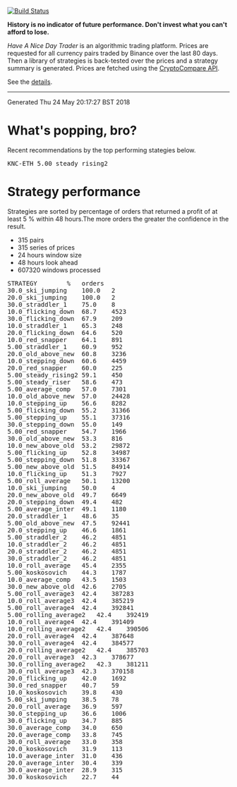 <!-- If this is readme.md it will be overwritten by the build process -->

[![Build Status](https://travis-ci.org/deanturpin/handt.svg?branch=master)](https://travis-ci.org/deanturpin/handt)

**History is no indicator of future performance. Don't invest what you can't
afford to lose.**

*Have A Nice Day Trader* is an algorithmic trading platform. Prices are
requested for all currency pairs traded by Binance over the last 80 days. Then a
library of strategies is back-tested over the prices and a strategy summary is
generated. Prices are fetched using the [CryptoCompare
API](https://min-api.cryptocompare.com/).

See the [details](details.md).

---
Generated Thu 24 May 20:17:27 BST 2018

# What's popping, bro?
Recent recommendations by the top performing stategies below.
<pre>
KNC-ETH 5.00_steady_rising2
</pre>
# Strategy performance
Strategies are sorted by percentage of orders that returned a profit of at least 5 % within 48 hours.The more orders the greater the confidence in the result.
* 315 pairs
* 315 series of prices
* 24 hours window size
* 48 hours look ahead
* 607320 windows processed
<pre>
STRATEGY		%	orders
30.0_ski_jumping	100.0	2
20.0_ski_jumping	100.0	2
30.0_straddler_1	75.0	8
10.0_flicking_down	68.7	4523
30.0_flicking_down	67.9	209
10.0_straddler_1	65.3	248
20.0_flicking_down	64.6	520
10.0_red_snapper	64.1	891
5.00_straddler_1	60.9	952
20.0_old_above_new	60.8	3236
10.0_stepping_down	60.6	4459
20.0_red_snapper	60.0	225
5.00_steady_rising2	59.1	450
5.00_steady_riser	58.6	473
5.00_average_comp	57.0	7301
10.0_old_above_new	57.0	24428
10.0_stepping_up	56.6	8282
5.00_flicking_down	55.2	31366
5.00_stepping_up	55.1	37316
30.0_stepping_down	55.0	149
5.00_red_snapper	54.7	1966
30.0_old_above_new	53.3	816
10.0_new_above_old	53.2	29872
5.00_flicking_up	52.8	34987
5.00_stepping_down	51.8	33367
5.00_new_above_old	51.5	84914
10.0_flicking_up	51.3	7927
5.00_roll_average	50.1	13200
10.0_ski_jumping	50.0	4
20.0_new_above_old	49.7	6649
20.0_stepping_down	49.4	482
5.00_average_inter	49.1	1180
20.0_straddler_1	48.6	35
5.00_old_above_new	47.5	92441
20.0_stepping_up	46.6	1861
5.00_straddler_2	46.2	4851
10.0_straddler_2	46.2	4851
20.0_straddler_2	46.2	4851
30.0_straddler_2	46.2	4851
10.0_roll_average	45.4	2355
5.00_koskosovich	44.3	1787
10.0_average_comp	43.5	1503
30.0_new_above_old	42.6	2705
5.00_roll_average3	42.4	387283
10.0_roll_average3	42.4	385219
5.00_roll_average4	42.4	392841
5.00_rolling_average2	42.4	392419
10.0_roll_average4	42.4	391409
10.0_rolling_average2	42.4	390506
20.0_roll_average4	42.4	387648
30.0_roll_average4	42.4	384577
20.0_rolling_average2	42.4	385703
20.0_roll_average3	42.3	378677
30.0_rolling_average2	42.3	381211
30.0_roll_average3	42.3	370158
20.0_flicking_up	42.0	1692
30.0_red_snapper	40.7	59
10.0_koskosovich	39.8	430
5.00_ski_jumping	38.5	78
20.0_roll_average	36.9	597
30.0_stepping_up	36.6	1006
30.0_flicking_up	34.7	885
30.0_average_comp	34.0	650
20.0_average_comp	33.8	745
30.0_roll_average	33.0	358
20.0_koskosovich	31.9	113
10.0_average_inter	31.0	436
20.0_average_inter	30.4	339
30.0_average_inter	28.9	315
30.0_koskosovich	22.7	44
</pre>
